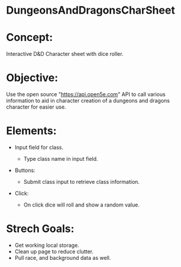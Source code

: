 # DungeonsAndDragonsCharSheet

# Concept: 
Interactive D&amp;D Character sheet with dice roller.

# Objective:
Use the open source "https://api.open5e.com" API to call various information to aid in character creation of a dungeons and dragons character for easier use.

# Elements: 
  * Input field for class.
    * Type class name in input field.

* Buttons: 
  * Submit class input to retrieve class information.

* Click:
  * On click dice will roll and show a random value.

# Strech Goals:
  * Get working local storage.
  * Clean up page to reduce clutter.
  * Pull race, and background data as well.
